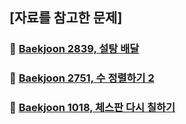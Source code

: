 ## [자료를 참고한 문제]
### 🔗 [Baekjoon 2839, 설탕 배달](https://github.com/shihaim/coding-test/tree/main/coding-test/src/main/java/org/example/baekjoon/class2/description/Solve2839.md)
### 🔗 [Baekjoon 2751, 수 정렬하기 2](https://github.com/shihaim/coding-test/tree/main/coding-test/src/main/java/org/example/baekjoon/class2/description/Solve2751.md)
### 🔗 [Baekjoon 1018, 체스판 다시 칠하기](https://github.com/shihaim/coding-test/tree/main/coding-test/src/main/java/org/example/baekjoon/class2/description/Solve1018.md)